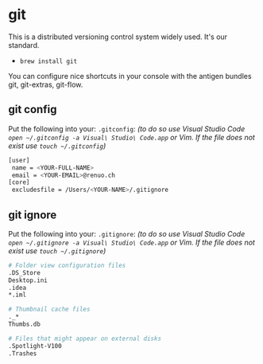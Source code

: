 # git

This is a distributed versioning control system widely used. It's our standard.

- ```brew install git```

You can configure nice shortcuts in your console with the antigen bundles git, git-extras, git-flow.

## git config

Put the following into your: `.gitconfig`:
_(to do so use Visual Studio Code `open ~/.gitconfig -a Visual\ Studio\ Code.app` or Vim. If the file does not exist use `touch ~/.gitconfig`)_

```bash
[user]
 name = <YOUR-FULL-NAME>
 email = <YOUR-EMAIL>@renuo.ch
[core]
 excludesfile = /Users/<YOUR-NAME>/.gitignore
```

## git ignore

Put the following into your: `.gitignore`:
_(to do so use Visual Studio Code `open ~/.gitignore -a Visual\ Studio\ Code.app` or Vim. If the file does not exist use `touch ~/.gitignore`)_

```bash
# Folder view configuration files
.DS_Store
Desktop.ini
.idea
*.iml

# Thumbnail cache files
._*
Thumbs.db

# Files that might appear on external disks
.Spotlight-V100
.Trashes
```
